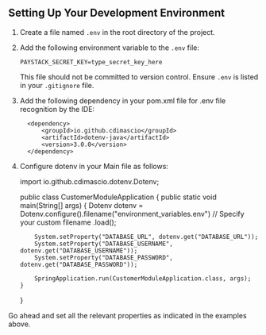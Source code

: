 ## Setting Up Your Development Environment

1. Create a file named `.env` in the root directory of the project.
2. Add the following environment variable to the `.env` file:
    ```
    PAYSTACK_SECRET_KEY=type_secret_key_here
    ```

   This file should not be committed to version control. Ensure `.env` is listed in your `.gitignore` file.

3. Add the following dependency in your pom.xml file for .env file recognition by the IDE:

         <dependency>
             <groupId>io.github.cdimascio</groupId>
             <artifactId>dotenv-java</artifactId>
             <version>3.0.0</version>
         </dependency>

4. Configure dotenv in your Main file as follows:

   import io.github.cdimascio.dotenv.Dotenv;
   
   public class CustomerModuleApplication {
   public static void main(String[] args) {
   Dotenv dotenv = Dotenv.configure().filename("environment_variables.env")  // Specify your custom filename .load();
   
           System.setProperty("DATABASE_URL", dotenv.get("DATABASE_URL"));
           System.setProperty("DATABASE_USERNAME", dotenv.get("DATABASE_USERNAME"));
           System.setProperty("DATABASE_PASSWORD", dotenv.get("DATABASE_PASSWORD"));
   
           SpringApplication.run(CustomerModuleApplication.class, args);
       }
   }

Go ahead and set all the relevant properties as indicated in the examples above.